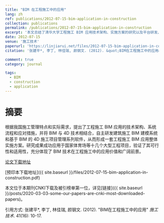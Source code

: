 ```yaml
---
title: "BIM 在工程施工中的应用"
lang: zh
ref: publications/2012-07-15-bim-application-in-construction
collection: publications
permalink: /publications/2012-07-15-bim-application-in-construction
excerpt: '本文总结了清华大学工程施工 BIM 应用技术架构、实施方案的研究以及平台研发、应用情况'
date: 2012-07-15
venue: '施工技术'
paperurl: 'https://linjiarui.net/files/2012-07-15-bim-application-in-construction.pdf'
citation: '张建平*, 李丁, 林佳瑞, 颜钢文. (2012). &quot;BIM在工程施工中的应用&quot; <i>施工技术</i>. 41(16): 10-17.'

comment: true
category: journal

tags: 
  - BIM
  - construction
  - application
---
```



摘要
====

根据我国施工管理特点和实际需求，提出了工程施工 BIM 应用的技术架构、系统流程和应对措施，并将 BIM 与 4D 技术相结合，自主研发建筑施工 BIM 建模系统和基于 BIM 的 4D 施工项目管理系列软件，从而形成一套工程施工 BIM 应用整体实施方案。研究成果成功应用于国家体育场等十几个大型工程项目，验证了其可行性和适用性，充分体现了 BIM 技术在工程施工中的应用价值和广阔前景。

[论文下载地址](http://kns.cnki.net/KCMS/detail/detail.aspx?dbcode=CJFQ&dbname=CJFD2012&filename=SGJS201216004&v=MDAxOTJxWTlGWUlSOGVYMUx1eFlTN0RoMVQzcVRyV00xRnJDVVJMT2ZiK1Z1Rnlya1U3N05OaXJCZmJHNEg5UE4=)

[预印本下载地址]({{ site.baseurl }}/files/2012-07-15-bim-application-in-construction.pdf)

本文位于本期刊CNKI下载及被引榜单第一位，详见[链接]({{ site.baseurl }}/posts/2020-03-03-some-our-papers-are-cnki-most-downloaded-papers)。

引用方式: 张建平*, 李丁, 林佳瑞, 颜钢文. (2012). &quot;BIM在工程施工中的应用&quot; <i>施工技术</i>. 41(16): 10-17.